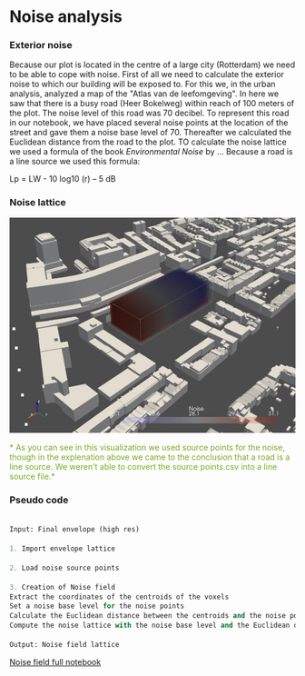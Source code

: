 # Noise analysis

### Exterior noise

Because our plot is located in the centre of a large city (Rotterdam) we need to be able to cope with noise. First of all we need to calculate the exterior noise to which our building will be exposed to. For this we, in the urban analysis, analyzed a map of the "Atlas van de leefomgeving". In here we saw that there is a busy road (Heer Bokelweg) within reach of 100 meters of the plot. The noise level of this road was 70 decibel. To represent this road in our notebook, we have placed several noise points at the location of the street and gave them a noise base level of 70. Thereafter we calculated the Euclidean distance from the road to the plot. TO calculate the noise lattice we used a formula of the book *Environmental Noise* by ... Because a road is a line source we used this formula: 

Lp = LW - 10 log10 (r) – 5 dB

### Noise lattice 

![title](../../../img/noise_field.png)

  <span style="color: #76AB24;">* As you can see in this visualization we used source points for the noise, though in the explenation above we came to the conclusion that a road is a line source. We weren't able to convert the source points.csv into a line source file.*</span>

### Pseudo code

``` python

Input: Final envelope (high res)

1. Import envelope lattice

2. Load noise source points 

3. Creation of Noise field
Extract the coordinates of the centroids of the voxels
Set a noise base level for the noise points
Calculate the Euclidean distance between the centroids and the noise points 
Compute the noise lattice with the noise base level and the Euclidean distance 

Output: Noise field lattice


```

[Noise field full notebook](/spatial_computing_project_template/index/scripts/noise%20field/)

